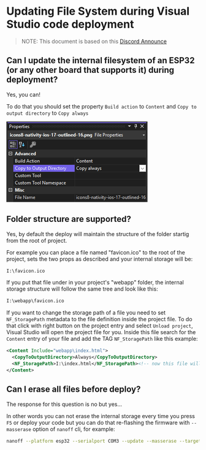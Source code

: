 # Updating File System during Visual Studio code deployment

> NOTE: 
> This document is based on this [Discord Announce](https://discord.com/channels/478725473862549535/481780524864503828/1317131756369088574)

## Can I update the internal filesystem of an ESP32 (or any other board that supports it) during deployment?

Yes, you can!

To do that you should set the property `Build action` to `Content` and `Copy to output directory` to `Copy always`

![File property tab](../../images/faq/flashing-filesystem-image1.png)

## Folder structure are supported?

Yes, by default the deploy will maintain the structure of the folder startig from the root of project.

For example you can place a file named "favicon.ico" to the root of the project, sets the two props as described and your internal storage will be:

```sh
I:\favicon.ico
```

If you put that file under in your project's "webapp" folder, the internal storage structure will follow the same tree and look like this:

```sh
I:\webapp\favicon.ico
```

If you want to change the storage path of a file you need to set `NF_StoragePath` metadata to the file definition inside the project file.
To do that click with right button on the project entry and select `Unload project`, Visual Studio will open the project file for you.
Inside this file search for the `Content` entry of your file and add the TAG `NF_StoragePath` like this example:

```xml
<Content Include="webapp\index.html">
  <CopyToOutputDirectory>Always</CopyToOutputDirectory>
  <NF_StoragePath>I:\index.html</NF_StoragePath><!-- now this file will be copied under the root of I:\ -->
</Content>
```

## Can I erase all files before deploy?

The response for this question is no but yes...

In other words you can not erase the internal storage every time you press `F5` or deploy your code but you can do that re-flashing the firmware with `--masserase` option of `nanoff` cli, for example:

```sh
nanoff --platform esp32 --serialport COM3 --update --masserase --target ESP32_S3_BLE
```
